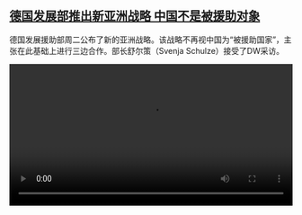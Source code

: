 <!--1702466223000-->
[德国发展部推出新亚洲战略 中国不是被援助对象](https://www.dw.com/zh/%E5%BE%B7%E5%9B%BD%E5%8F%91%E5%B1%95%E9%83%A8%E6%8E%A8%E5%87%BA%E6%96%B0%E4%BA%9A%E6%B4%B2%E6%88%98%E7%95%A5%20%E4%B8%AD%E5%9B%BD%E4%B8%8D%E6%98%AF%E8%A2%AB%E6%8F%B4%E5%8A%A9%E5%AF%B9%E8%B1%A1/a-67710048)
------

<p>德国发展援助部周二公布了新的亚洲战略。该战略不再视中国为“被援助国家”，主张在此基础上进行三边合作。部长舒尔策（Svenja Schulze）接受了DW采访。</small></p><video src="https://tvdownloaddw-a.akamaihd.net/dwtv_video/flv/vdt_zh/2023/bchi231213_001_schulze_01r_AVC_1280x720.mp4" controls style="width:100%"></video>
